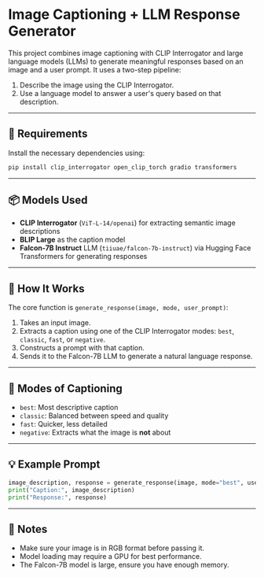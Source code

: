 
# Image Captioning + LLM Response Generator

This project combines image captioning with CLIP Interrogator and large language models (LLMs) to generate meaningful responses based on an image and a user prompt. It uses a two-step pipeline:

1. Describe the image using the CLIP Interrogator.
2. Use a language model to answer a user's query based on that description.

---

## 🔧 Requirements

Install the necessary dependencies using:

```bash
pip install clip_interrogator open_clip_torch gradio transformers
```

---

## 📦 Models Used

* **CLIP Interrogator** (`ViT-L-14/openai`) for extracting semantic image descriptions
* **BLIP Large** as the caption model
* **Falcon-7B Instruct** LLM (`tiiuae/falcon-7b-instruct`) via Hugging Face Transformers for generating responses

---

## 🚀 How It Works

The core function is `generate_response(image, mode, user_prompt)`:

1. Takes an input image.
2. Extracts a caption using one of the CLIP Interrogator modes: `best`, `classic`, `fast`, or `negative`.
3. Constructs a prompt with that caption.
4. Sends it to the Falcon-7B LLM to generate a natural language response.

---

## 🧠 Modes of Captioning

* `best`: Most descriptive caption
* `classic`: Balanced between speed and quality
* `fast`: Quicker, less detailed
* `negative`: Extracts what the image is **not** about

---

## 💡 Example Prompt

```python
image_description, response = generate_response(image, mode="best", user_prompt="What might be happening in this photo?")
print("Caption:", image_description)
print("Response:", response)
```

---

## 📌 Notes

* Make sure your image is in RGB format before passing it.
* Model loading may require a GPU for best performance.
* The Falcon-7B model is large, ensure you have enough memory.


